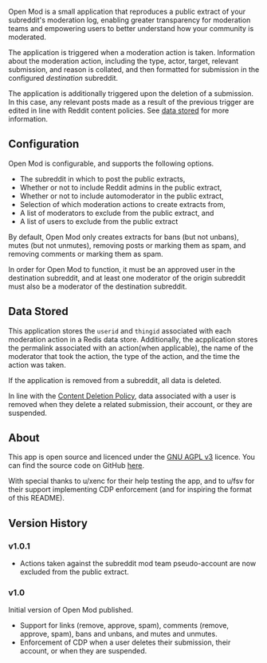 Open Mod is a small application that reproduces a public extract of your subreddit's moderation log, enabling greater transparency for moderation teams and empowering users to better understand how your community is moderated.

The application is triggered when a moderation action is taken. Information about the moderation action, including the type, actor, target, relevant submission, and reason is collated, and then formatted for submission in the configured _destination_ subreddit.

The application is additionally triggered upon the deletion of a submission. In this case, any relevant posts made as a result of the previous trigger are edited in line with Reddit content policies. See [data stored](#data-stored) for more information.

## Configuration

Open Mod is configurable, and supports the following options.

- The subreddit in which to post the public extracts,
- Whether or not to include Reddit admins in the public extract,
- Whether or not to include automoderator in the public extract,
- Selection of which moderation actions to create extracts from,
- A list of moderators to exclude from the public extract, and
- A list of users to exclude from the public extract

By default, Open Mod only creates extracts for bans (but not unbans), mutes (but not unmutes), removing posts or marking them as spam, and removing comments or marking them as spam.

In order for Open Mod to function, it must be an approved user in the destination subreddit, and at least one moderator of the origin subreddit must also be a moderator of the destination subreddit.

## Data Stored

This application stores the `userid` and `thingid` associated with each moderation action in a Redis data store. Additionally, the acpplication stores the permalink associated with an action(when applicable), the name of the moderator that took the action, the type of the action, and the time the action was taken.

If the application is removed from a subreddit, all data is deleted.

In line with the [Content Deletion Policy](https://developers.reddit.com/docs/guidelines#content-deletion-policy), data associated with a user is removed when they delete a related submission, their account, or they are suspended.

## About

This app is open source and licenced under the [GNU AGPL v3](https://choosealicense.com/licenses/agpl-3.0/) licence. You can find the source code on GitHub [here](https://github.com/leifwritescode/openmod).

With special thanks to u/xenc for their help testing the app, and to u/fsv for their support implementing CDP enforcement (and for inspiring the format of this README).

## Version History

### v1.0.1

- Actions taken against the subreddit mod team pseudo-account are now excluded from the public extract.

### v1.0

Initial version of Open Mod published.

- Support for links (remove, approve, spam), comments (remove, approve, spam), bans and unbans, and mutes and unmutes.
- Enforcement of CDP when a user deletes their submission, their account, or when they are suspended.
